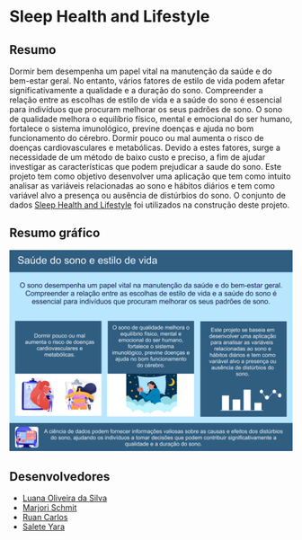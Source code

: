 # Sleep Health and Lifestyle

## Resumo
Dormir bem desempenha um papel vital na manutenção da saúde e do bem-estar geral. No entanto, vários fatores de estilo de vida podem afetar significativamente a qualidade e a duração do sono. Compreender a relação entre as escolhas de estilo de vida e a saúde do sono é essencial para indivíduos que procuram melhorar os seus padrões de sono.
O sono de qualidade melhora o equilíbrio físico, mental e emocional do ser humano, fortalece o sistema imunológico, previne doenças e ajuda no bom funcionamento do cérebro.
Dormir pouco ou mal aumenta o risco de doenças cardiovasculares e metabólicas. Devido a estes fatores, surge a necessidade de um método de baixo custo e preciso, a fim de ajudar investigar as características que podem prejudicar a saude do sono. Este projeto tem como objetivo desenvolver uma aplicação que tem como intuito analisar as variáveis relacionadas ao sono e hábitos diários e tem como variável alvo a presença ou ausência de distúrbios do sono. O conjunto de dados [Sleep Health and Lifestyle](https://www.kaggle.com/datasets/uom190346a/sleep-health-and-lifestyle-dataset/data) foi utilizados na construção deste projeto.


## Resumo gráfico

![resumo-grafico](/docs/assets/images/resumo_grafico.png)


## Desenvolvedores
 - [Luana Oliveira da Silva](https://github.com/luanaoliveira)
 - [Marjori Schmit](url-do-github-do-desenvolvedor-#2)
 - [Ruan Carlos](url-do-github-do-desenvolvedor-#3)
 - [Salete Yara](url-do-github-do-desenvolvedor-#4)



